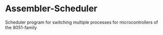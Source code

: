 # Assembler-Scheduler
Scheduler program for switching multiple processes for microcontrollers of the 8051-family
